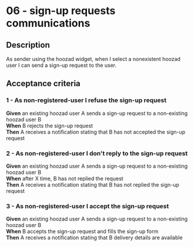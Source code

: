 # 06 - sign-up requests communications

## Description
As sender using the hoozad widget, when I select a nonexistent hoozad user I can send a sign-up request to the user.

## Acceptance criteria

### 1 - As non-registered-user I refuse the sign-up request 

**Given** an existing hoozad user A sends a sign-up request to a non-existing hoozad user B  
**When** B rejects the sign-up request  
**Then** A receives a notification stating that B has not accepted the sign-up request  

### 2 - As non-registered-user I don't reply to the sign-up request

**Given** an existing hoozad user A sends a sign-up request to a non-existing hoozad user B  
**When** after X time, B has not replied the request  
**Then** A receives a notification stating that B has not replied the sign-up request  

### 3 - As non-registered-user I accept the sign-up request

**Given** an existing hoozad user A sends a sign-up request to a non-existing hoozad user B  
**When** B accepts the sign-up request and fills the sign-up form  
**Then** A receives a notification stating that B delivery details are available 
